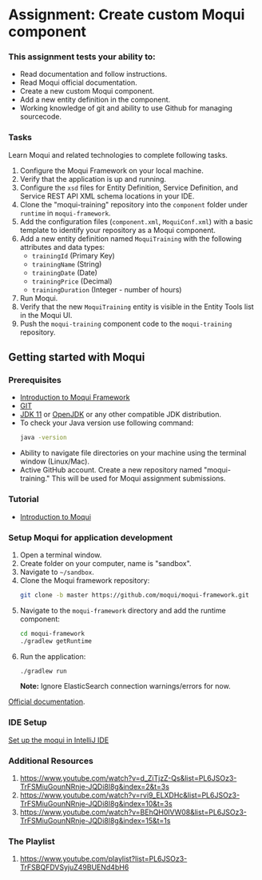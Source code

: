 # Assignment: Create custom Moqui component

### This assignment tests your ability to:

* Read documentation and follow instructions.
* Read Moqui official documentation. 
* Create a new custom Moqui component.
* Add a new entity definition in the component.
* Working knowledge of git and ability to use Github for managing sourcecode.

### Tasks
Learn Moqui and related technologies to complete following tasks.
1. Configure the Moqui Framework on your local machine.
2. Verify that the application is up and running.
3. Configure the `xsd` files for Entity Definition, Service Definition, and Service REST API XML schema locations in your IDE.
4. Clone the "moqui-training" repository into the `component` folder under `runtime` in `moqui-framework`.
5. Add the configuration files (`component.xml`, `MoquiConf.xml`) with a basic template to identify your repository as a Moqui component.
6. Add a new entity definition named `MoquiTraining` with the following attributes and data types:
   * `trainingId` (Primary Key)
   * `trainingName` (String)
   * `trainingDate` (Date)
   * `trainingPrice` (Decimal)
   * `trainingDuration` (Integer - number of hours)
7. Run Moqui.
8. Verify that the new `MoquiTraining` entity is visible in the Entity Tools list in the Moqui UI.
9. Push the `moqui-training` component code to the `moqui-training` repository.


## Getting started with Moqui

### Prerequisites

* [Introduction to Moqui Framework](https://www.moqui.org/m/docs/framework/Introduction)
* [GIT](https://git-scm.com/book/en/v2/Getting-Started-Installing-Git)
* [JDK 11](https://jdk.java.net/java-se-ri/11-MR3) or [OpenJDK](https://adoptium.net/temurin/archive/?version=11) or any other compatible JDK distribution.  
* To check your Java version use following command:
  ```bash
  java -version
  ```
* Ability to navigate file directories on your machine using the terminal window (Linux/Mac).
* Active GitHub account. Create a new repository named "moqui-training." This will be used for Moqui assignment submissions.

### Tutorial
* [Introduction to Moqui](https://www.youtube.com/watch?v=Q2ZM4BcVoCg)

### Setup Moqui for application development

1. Open a terminal window.
2. Create folder on your computer, name is "sandbox".
3. Navigate to `~/sandbox`.
3. Clone the Moqui framework repository:
   ```bash
   git clone -b master https://github.com/moqui/moqui-framework.git
   ```
4. Navigate to the `moqui-framework` directory and add the runtime component:
   ```bash
   cd moqui-framework
   ./gradlew getRuntime
   ```
5. Run the application:
   ```bash
   ./gradlew run
   ```
   **Note:** Ignore ElasticSearch connection warnings/errors for now.

[Official documentation](https://www.moqui.org/m/docs/framework/Run+and+Deploy).

### IDE Setup

[Set up the moqui in IntelliJ IDE](https://www.moqui.org/m/docs/framework/IDE+Setup/IntelliJ+IDEA+Setup)


### Additional Resources 
1. https://www.youtube.com/watch?v=d_ZiTjzZ-Qs&list=PL6JSOz3-TrFSMiuGounNRnje-JQDi8l8g&index=2&t=3s
2. https://www.youtube.com/watch?v=rvi9_ELXDHc&list=PL6JSOz3-TrFSMiuGounNRnje-JQDi8l8g&index=10&t=3s
3. https://www.youtube.com/watch?v=BEhQH0lVW08&list=PL6JSOz3-TrFSMiuGounNRnje-JQDi8l8g&index=15&t=1s

### The Playlist
1. https://www.youtube.com/playlist?list=PL6JSOz3-TrFSBQFDVSyjuZ49BUENd4bH6
